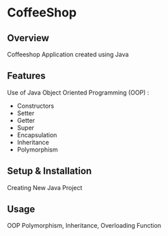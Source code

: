 # CoffeeShop

## Overview
Coffeeshop Application created using Java

## Features
Use of Java Object Oriented Programming (OOP) :
- Constructors
- Setter
- Getter
- Super
- Encapsulation
- Inheritance
- Polymorphism


## Setup & Installation 
Creating New Java Project

## Usage
OOP Polymorphism, Inheritance, Overloading Function

